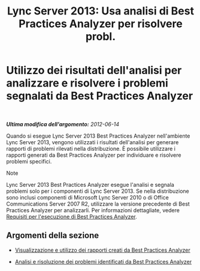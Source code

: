 ﻿---
title: "Lync Server 2013: Usa analisi di Best Practices Analyzer per risolvere probl."
TOCTitle: "Lync Server 2013: Usa analisi di Best Practices Analyzer per risolvere probl."
ms:assetid: cf1154a6-4de3-4d14-b99b-73a88014347b
ms:mtpsurl: https://technet.microsoft.com/it-it/library/Gg591350(v=OCS.15)
ms:contentKeyID: 49302011
ms.date: 08/24/2015
mtps_version: v=OCS.15
ms.translationtype: HT
---

# Utilizzo dei risultati dell'analisi per analizzare e risolvere i problemi segnalati da Best Practices Analyzer

 

_**Ultima modifica dell'argomento:** 2012-06-14_

Quando si esegue Lync Server 2013 Best Practices Analyzer nell'ambiente Lync Server 2013, vengono utilizzati i risultati dell'analisi per generare rapporti di problemi rilevati nella distribuzione. È possibile utilizzare i rapporti generati da Best Practices Analyzer per individuare e risolvere problemi specifici.


> [!NOTE]
> Lync Server 2013 Best Practices Analyzer esegue l'analisi e segnala problemi solo per i componenti di Lync Server 2013. Se nella distribuzione sono inclusi componenti di Microsoft Lync Server 2010 o di Office Communications Server 2007 R2, utilizzare la versione precedente di Best Practices Analyzer per analizzarli. Per informazioni dettagliate, vedere <A href="lync-server-2013-requirements-for-running-best-practices-analyzer.md">Requisiti per l'esecuzione di Best Practices Analyzer</A>.



## Argomenti della sezione

  - [Visualizzazione e utilizzo dei rapporti creati da Best Practices Analyzer](lync-server-2013-viewing-and-working-with-reports-created-by-best-practices-analyzer.md)

  - [Analisi e risoluzione dei problemi identificati da Best Practices Analyzer](lync-server-2013-analyzing-and-resolving-issues-identified-by-best-practices-analyzer.md)

